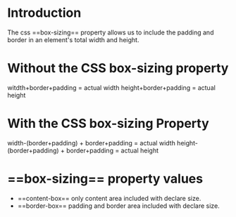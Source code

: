 # Introduction
The css ==box-sizing== property allows us to include the padding and border in an element's total width and height.

# Without the CSS box-sizing property
witdth+border+padding = actual width
height+border+padding = actual height

# With the CSS box-sizing Property
width-(border+padding) + border+padding = actual width
height-(border+padding) + border+padding = actual height

# ==box-sizing== property values
- ==content-box== only content area included with declare size.
- ==border-box== padding and border area included with declare size.

